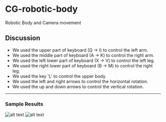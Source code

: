 # CG-robotic-body
Robotic Body and Camera movement

## Discussion
* We used the upper part of keyboard (Q → I) to control the left arm.
* We used the middle part of keyboard (A → K) to control the right arm.
* We used the left lower part of keyboard (X → V) to control the left leg.
* We used the right lower part of keyboard (B → M) to control the right leg.
* We used the key 'L' to control the upper body.
* We used the left and right arrows to control the horizontal rotation.
* We used the up and down arrows to control the vertical rotation.
___________________________
### Sample Results
![alt text](https://i.ibb.co/CsQVcBx/Sample-1.jpg)
![alt text](https://i.ibb.co/YfGvktM/Sample-2.jpg)
